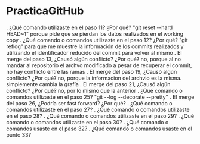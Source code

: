 # PracticaGitHub
. ¿Qué comando utilizaste en el paso 11? ¿Por qué?
    "git reset --hard HEAD~1" porque pide que se pierdan los datos realizados en el working copy
. ¿Qué comando o comandos utilizaste en el paso 12? ¿Por qué?
    "git reflog" para que me muestre la información de los commits realizados y utilizando el identificador reducido del commit para volver al mismo
. El merge del paso 13, ¿Causó algún conflicto? ¿Por qué?
    no, porque al no mandar al repositorio el archvo modificado a pesar de recuperar el commit, no hay conflicto entre las ramas
. El merge del paso 19, ¿Causó algún conflicto? ¿Por qué?
    no, porque la informacion del archvio es la misma. simplemente cambia la grafía
. El merge del paso 21, ¿Causó algún conflicto? ¿Por qué?
    no, por lo mismo que la anterior
. ¿Qué comando o comandos utilizaste en el paso 25?
    "git --log --decorate --pretty"
. El merge del paso 26, ¿Podría ser fast forward? ¿Por qué?
. ¿Qué comando o comandos utilizaste en el paso 27?
. ¿Qué comando o comandos utilizaste en el paso 28?
. ¿Qué comando o comandos utilizaste en el paso 29?
. ¿Qué comando o comandos utilizaste en el paso 30?
. ¿Qué comando o comandos usaste en el paso 32?
. ¿Qué comando o comandos usaste en el punto 33?
